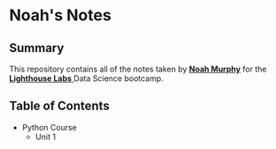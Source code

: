 # Noah's Notes
## Summary
This repository contains all of the notes taken by [**Noah Murphy**](https://github.com/noamurphy) for the <a href="https://www.lighthouselabs.ca/" target="_blank"> **Lighthouse Labs** </a> Data Science bootcamp.
## Table of Contents
- Python Course
  - Unit 1
